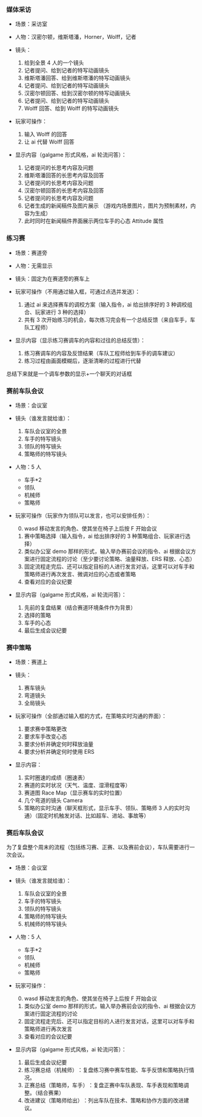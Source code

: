 ### 媒体采访

- 场景：采访室

- 人物：汉密尔顿，维斯塔潘，Horner，Wolff，记者

- 镜头：

  1. 给到全景 4 人的一个镜头
  2. 记者提问、给到记者的特写动画镜头
  3. 维斯塔潘回答、给到维斯塔潘的特写动画镜头
  4. 记者提问、给到记者的特写动画镜头
  5. 汉密尔顿回答、给到汉密尔顿的特写动画镜头
  6. 记者提问、给到记者的特写动画镜头
  7. Wolff 回答、给到 Wolff 的特写动画镜头

- 玩家可操作：

  1. 输入 Wolff 的回答
  2. 让 ai 代替 Wolff 回答

- 显示内容（galgame 形式风格，ai 轮流问答）：

  1. 记者提问的长思考内容及问题
  2. 维斯塔潘回答的长思考内容及回答
  3. 记者提问的长思考内容及问题
  4. 汉密尔顿回答的长思考内容及回答
  5. 记者提问的长思考内容及问题
  6. 记者生成的新闻稿件及图片展示 （游戏内场景图片，图片为预制素材，内容为生成）
  7. 此时同时在新闻稿件界面展示两位车手的心态 Attitude 属性

### 练习赛

- 场景：赛道旁

- 人物：无需显示

- 镜头：固定为在赛道旁的赛车上

- 玩家可操作（不用通过输入框，可通过点选并发送）：

  1. 通过 ai 来选择赛车的调校方案（输入指令，ai 给出排序好的 3 种调校组合、玩家进行 3 种的选择）
  2. 共有 3 次开始练习的机会，每次练习完会有一个总结反馈（来自车手，车队工程师）

- 显示内容（显示练习赛调车的内容和过往的总结反馈）：

  1. 练习赛调车的内容及反馈结果（车队工程师给到车手的调车建议）
  2. 练习过程由画面模糊后，逐渐清晰的过程进行代替

总结下来就是一个调车参数的显示+一个聊天的对话框

### 赛前车队会议

- 场景：会议室

- 镜头（谁发言就给谁）：

  1. 车队会议室的全景
  2. 车手的特写镜头
  3. 领队的特写镜头
  4. 策略师的特写镜头

- 人物：5 人

  - 车手\*2
  - 领队
  - 机械师
  - 策略师

- 玩家可操作（玩家作为领队可以发言，也可以安排任务）：

  0. wasd 移动发言的角色、使其坐在椅子上后按 F 开始会议
  1. 赛中策略选择（输入指令，ai 给出排序好的 3 种策略组合、玩家进行选择）
  2. 类似办公室 demo 那样的形式，输入举办赛前会议的指令、ai 根据会议方案进行固定流程的讨论（至少要讨论策略、油量释放、ERS 释放、心态）
  3. 固定流程走完后、还可以指定目标的人进行发言对话，这里可以对车手和策略师进行再次发言、微调对应的心态或者策略
  4. 查看对应的会议纪要

- 显示内容（galgame 形式风格，ai 轮流问答）：

  1. 先前的复盘结果（结合赛道环境条件作为背景）
  2. 选择的策略
  3. 车手的心态
  4. 最后生成会议纪要

### 赛中策略

- 场景：赛道上

- 镜头：

  1. 赛车镜头
  2. 弯道镜头
  3. 全局镜头

- 玩家可操作（全部通过输入框的方式，在策略实时沟通的界面）：

  1. 要求赛中策略更改
  2. 要求车手改变心态
  3. 要求分析并确定何时释放油量
  4. 要求分析并确定何时使用 ERS

- 显示内容：

  1. 实时圈速的成绩（圈速表）
  2. 赛道的实时状况（天气、温度、湿滑程度等）
  3. 赛道图 Race Map（显示赛车的实时位置）
  4. 几个弯道的镜头 Camera
  5. 策略的实时沟通（聊天框形式，显示车手、领队、策略师 3 人的实时沟通）（固定时机触发对话、比如超车、进站、事故等）

### 赛后车队会议

为了复盘整个周末的流程（包括练习赛、正赛、以及赛前会议），车队需要进行一次会议。

- 场景：会议室

- 镜头（谁发言就给谁）：

  1. 车队会议室的全景
  2. 车手的特写镜头
  3. 领队的特写镜头
  4. 策略师的特写镜头
  5. 机械师的特写镜头

- 人物：5 人

  - 车手\*2
  - 领队
  - 机械师
  - 策略师

- 玩家可操作：

  0. wasd 移动发言的角色、使其坐在椅子上后按 F 开始会议
  1. 类似办公室 demo 那样的形式，输入举办赛前会议的指令、ai 根据会议方案进行固定流程的讨论
  2. 固定流程走完后、还可以指定目标的人进行发言对话，这里可以对车手和策略师进行再次发言
  3. 查看对应的会议纪要

- 显示内容（galgame 形式风格，ai 轮流问答）：

  1. 最后生成会议纪要
  2. 练习赛总结（机械师） ​​：复盘练习赛中赛车性能、车手反馈和策略执行情况。
  3. 正赛总结（策略师，车手）​​：复盘正赛中车队表现、车手表现和策略调整。（结合赛果）
  4. 改进建议（策略师给出） ​​：列出车队在技术、策略和协作方面的改进建议。
